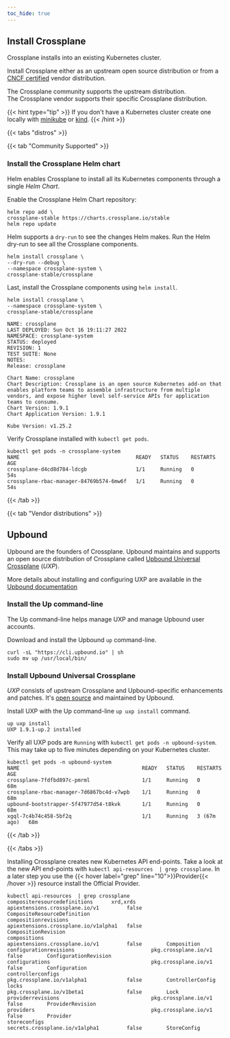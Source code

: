 ```yaml
---
toc_hide: true
---
```


## Install Crossplane

Crossplane installs into an existing Kubernetes cluster. 

Install Crossplane either as an upstream open source distribution or from a [CNCF certified](https://github.com/cncf/crossplane-conformance) vendor distribution.

The Crossplane community supports the upstream distribution.  
The Crossplane vendor supports their specific Crossplane distribution. 

{{< hint type="tip" >}}
If you don't have a Kubernetes cluster create one locally with [minikube](https://minikube.sigs.k8s.io/docs/start/) or [kind](https://kind.sigs.k8s.io/).
{{< /hint >}}

{{< tabs "distros" >}}

{{< tab "Community Supported" >}}
### Install the Crossplane Helm chart

Helm enables Crossplane to install all its Kubernetes components through a single _Helm Chart_.

Enable the Crossplane Helm Chart repository:

```shell
helm repo add \
crossplane-stable https://charts.crossplane.io/stable
helm repo update
```

Helm supports a `dry-run` to see the changes Helm makes. Run the Helm dry-run to see all the Crossplane components.

```shell
helm install crossplane \
--dry-run --debug \
--namespace crossplane-system \
crossplane-stable/crossplane
```

Last, install the Crossplane components using `helm install`.

```shell
helm install crossplane \
--namespace crossplane-system \
crossplane-stable/crossplane

NAME: crossplane
LAST DEPLOYED: Sun Oct 16 19:11:27 2022
NAMESPACE: crossplane-system
STATUS: deployed
REVISION: 1
TEST SUITE: None
NOTES:
Release: crossplane

Chart Name: crossplane
Chart Description: Crossplane is an open source Kubernetes add-on that enables platform teams to assemble infrastructure from multiple vendors, and expose higher level self-service APIs for application teams to consume.
Chart Version: 1.9.1
Chart Application Version: 1.9.1

Kube Version: v1.25.2
```

Verify Crossplane installed with `kubectl get pods`.

```shell
kubectl get pods -n crossplane-system                                                                  
NAME                                      READY   STATUS    RESTARTS   AGE
crossplane-d4cd8d784-ldcgb                1/1     Running   0          54s
crossplane-rbac-manager-84769b574-6mw6f   1/1     Running   0          54s
```

{{< /tab >}}

{{< tab "Vendor distributions" >}}

## Upbound
Upbound are the founders of Crossplane. Upbound maintains and supports an open source distribution of Crossplane called [Upbound Universal Crossplane](https://github.com/upbound/universal-crossplane) (_UXP_).

More details about installing and configuring UXP are available in the [Upbound documentation](https://docs.upbound.io)

### Install the Up command-line
The Up command-line helps manage UXP and manage Upbound user accounts. 

Download and install the Upbound `up` command-line.

```shell {copy-lines="all"}
curl -sL "https://cli.upbound.io" | sh
sudo mv up /usr/local/bin/
```

### Install Upbound Universal Crossplane
_UXP_ consists of upstream Crossplane and Upbound-specific enhancements and patches. It's [open source](https://github.com/upbound/universal-crossplane) and maintained by Upbound. 

Install UXP with the Up command-line `up uxp install` command.

```shell
up uxp install
UXP 1.9.1-up.2 installed
```

Verify all UXP pods are `Running` with `kubectl get pods -n upbound-system`. This may take up to five minutes depending on your Kubernetes cluster.

```shell {label="pods"}
kubectl get pods -n upbound-system
NAME                                        READY   STATUS    RESTARTS      AGE
crossplane-7fdfbd897c-pmrml                 1/1     Running   0             68m
crossplane-rbac-manager-7d6867bc4d-v7wpb    1/1     Running   0             68m
upbound-bootstrapper-5f47977d54-t8kvk       1/1     Running   0             68m
xgql-7c4b74c458-5bf2q                       1/1     Running   3 (67m ago)   68m
```
{{< /tab >}}

{{< /tabs >}}

Installing Crossplane creates new Kubernetes API end-points. Take a look at the new API end-points with `kubectl api-resources  | grep crossplane`. In a later step you use the {{< hover label="grep" line="10">}}Provider{{< /hover >}} resource install the Official Provider.

```shell  {label="grep"}
kubectl api-resources  | grep crossplane
compositeresourcedefinitions      xrd,xrds     apiextensions.crossplane.io/v1         false        CompositeResourceDefinition
compositionrevisions                           apiextensions.crossplane.io/v1alpha1   false        CompositionRevision
compositions                                   apiextensions.crossplane.io/v1         false        Composition
configurationrevisions                         pkg.crossplane.io/v1                   false        ConfigurationRevision
configurations                                 pkg.crossplane.io/v1                   false        Configuration
controllerconfigs                              pkg.crossplane.io/v1alpha1             false        ControllerConfig
locks                                          pkg.crossplane.io/v1beta1              false        Lock
providerrevisions                              pkg.crossplane.io/v1                   false        ProviderRevision
providers                                      pkg.crossplane.io/v1                   false        Provider
storeconfigs                                   secrets.crossplane.io/v1alpha1         false        StoreConfig
```
